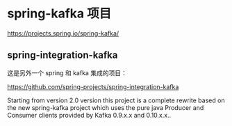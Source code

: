 # spring-kafka 项目

https://projects.spring.io/spring-kafka/

## spring-integration-kafka

这是另外一个 spring 和 kafka 集成的项目：

https://github.com/spring-projects/spring-integration-kafka

Starting from version 2.0 version this project is a complete rewrite based on the new spring-kafka project which uses the pure java Producer and Consumer clients provided by Kafka 0.9.x.x and 0.10.x.x..




